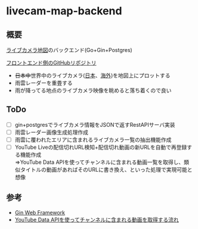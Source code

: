 # livecam-map-backend

## 概要

[ライブカメラ地図](https://livecam-map.vercel.app/)のバックエンド(Go+Gin+Postgres)

[フロントエンド側のGitHubリポジトリ](https://github.com/otsuneko/livecam-map)

- ~~日本中~~世界中のライブカメラ([日本](https://livecam.asia/)、[海外](https://www.cametan.com/world/))を地図上にプロットする
- 雨雲レーダーを重畳する
- 雨が降ってる地点のライブカメラ映像を眺めると落ち着くので良い

## ToDo

- [ ] gin+postgresでライブカメラ情報をJSONで返すRestAPIサーバ実装
- [ ] 雨雲レーダー画像生成処理作成
- [ ] 雨雲に覆われたエリアに含まれるライブカメラ一覧の抽出機能作成
- [ ] YouTube Liveの配信切れURL検知+配信切れ動画の新URLを自動で再登録する機能作成  
⇒YouTube Data APIを使ってチャンネルに含まれる動画一覧を取得し、類似タイトルの動画があればそのURLに書き換え、といった処理で実現可能と想像

## 参考
- [Gin Web Framework](https://gin-gonic.com/ja/docs/)
- [YouTube Data APIを使ってチャンネルに含まれる動画を取得する流れ](https://zenn.dev/yorifuji/articles/youtube-data-api)
